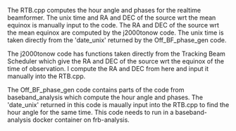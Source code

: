 The RTB.cpp computes the hour angle and phases for the realtime beamformer. The unix time and RA and DEC of the source wrt the mean equinox is manually
input to the code. The RA and DEC of the source wrt the mean equinox are computed by the j2000tonow code. The unix time is taken directly from the 
'date_unix' returned by the Off_BF_phase_gen code. 

The j2000tonow code has functions taken directly from the Tracking Beam Scheduler which give the RA and DEC of the source wrt the equinox of the time of 
observation. I compute the RA and DEC from here and input it manually into the RTB.cpp.

The Off_BF_phase_gen code contains parts of the code from baseband_analysis which compute the hour angle and phases. The 'date_unix' returned in this code 
is maually input into the RTB.cpp to find the hour angle for the same time. This code needs to run in a baseband-analysis docker container on frb-analysis.
